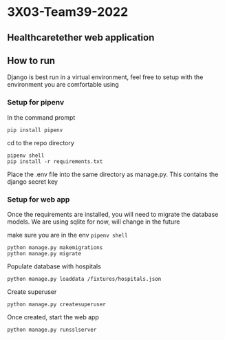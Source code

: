 # 3X03-Team39-2022
## Healthcaretether web application
## How to run
Django is best run in a virtual environment, feel free to setup with the environment you are comfortable using
### Setup for pipenv

In the command prompt
```
pip install pipenv
```

cd to the repo directory
```
pipenv shell
pip install -r requirements.txt
```

Place the .env file into the same directory as manage.py. This contains the django secret key

### Setup for web app
Once the requirements are installed, you will need to migrate the database models. We are using sqlite for now, will change in the future

make sure you are in the env `pipenv shell`
```
python manage.py makemigrations
python manage.py migrate
```

Populate database with hospitals
```
python manage.py loaddata /fixtures/hospitals.json
```

Create superuser
```
python manage.py createsuperuser
```

Once created, start the web app
```
python manage.py runsslserver
```

